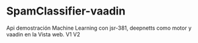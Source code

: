 # SpamClassifier-vaadin
Api demostración Machine Learning con jsr-381, deepnetts como motor y vaadin en la Vista web.
V1
V2
